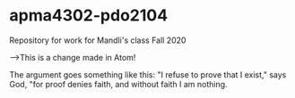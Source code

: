 # apma4302-pdo2104
Repository for work for Mandli's class Fall 2020

-->This is a change made in Atom!

The argument goes something like this: "I refuse to prove that I exist," says God, "for proof denies faith, and without faith I am nothing.
